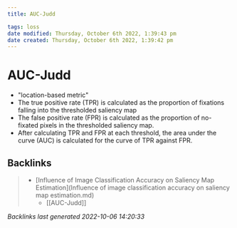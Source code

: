 ```yaml
---
title: AUC-Judd

tags: loss
date modified: Thursday, October 6th 2022, 1:39:43 pm
date created: Thursday, October 6th 2022, 1:39:42 pm
---
```


# AUC-Judd
- "location-based metric"
- The true positive rate (TPR) is calculated as the proportion of fixations falling into the thresholded saliency map
- The false positive rate (FPR) is calculated as the proportion of no-fixated pixels in the thresholded saliency map.
- After calculating TPR and FPR at each threshold, the area under the curve (AUC) is calculated for the curve of TPR against FPR.

## Backlinks

> - [Influence of Image Classification Accuracy on Saliency Map Estimation](Influence of image classification accuracy on saliency map estimation.md)
>   - [[AUC-Judd]]

_Backlinks last generated 2022-10-06 14:20:33_
